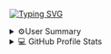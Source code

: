 
[![Typing SVG](https://readme-typing-svg.herokuapp.com?font=forumSet&size=32&color=7DF9FF&lines=Hi!+I'm+Divyam)](https://git.io/typing-svg)
<details> 
  <summary>⚙️User Summary</summary>
  <div>
  <samp>
    <h2 align="center"> Summary </h2>
      <br/>
    <details open>
  <summary><h3>User Graph</h3></summary>
            <p align="center">
        <a href="https://github.com/DivyamSamarwal/">
          <img src="http://github-profile-summary-cards.vercel.app/api/cards/profile-details?username=DivyamSamarwal&theme=monokai"
          alt="DivyamSamarwal :: overall Summary " /></a>
      </p>
    </samp>
    </div>
</details>  
    
<details> 
  <summary>💻 GitHub Profile Stats</summary>
  <div>
  <samp>
    <h2 align="center"> Github stats </h2>
      <br/>
    <details open>
  <summary><h3>Languages</h3></summary>
            <p align="center">
        <a href="https://github.com/DivyamSamarwal/">
          <img src="https://github-readme-stats.vercel.app/api/top-langs/?username=DivyamSamarwal&langs_count=6&theme=monokai&layout=compact&hide_border=true"
          alt="DivyamSamarwal :: overall Top Langs " /></a>
      </p>
        <p align="center">
          <a href="https://github.com/DivyamSamarwal/">
          <img width="45%" src="https://github-profile-summary-cards.vercel.app/api/cards/repos-per-language?username=DivyamSamarwal&theme=monokai&layout=compact&hide_border=true"
          alt="DivyamSamarwal :: Top Langs by repo" />
          <img width="45%" src="https://github-profile-summary-cards.vercel.app/api/cards/most-commit-language?username=DivyamSamarwal&theme=monokai&layout=compact&hide_border=true"
          alt="DivyamSamarwal :: Top Langs by commit" />
          </a>
        </p>
</details>
    <details open>
  <summary><h3>stasistic</h3></summary>
        <p align="center">
          <a href="https://github.com/DivyamSamarwal/">
          <img width="49.5%" src="https://fabianocouto-activity-graph.vercel.app/graph/?username=DivyamSamarwal&theme=monokai" />
          </a>
       </p>
     <br>
     </samp>
  </div>    
</details>

